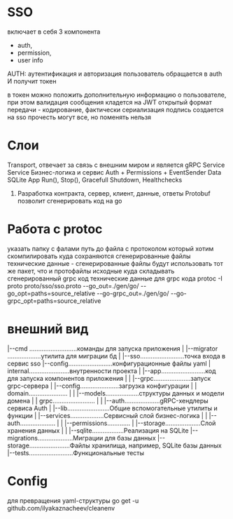# SSO

включает в себя 3 компонента 
 - auth, 
 - permission, 
 - user info 

 AUTH: аутентификация и авторизация 
 пользователь обращается в auth И получит токен 

 в токен можно положить дополнительную информацию о пользователе, при этом валидация сообщения кладется на JWT
 открытый формат передачи - кодирование, фактически сериализация 
 подпись создается на sso 
 прочесть могут все, но поменять нельзя 

# Слои

 Transport, отвечает за связь с внешним миром и является gRPC Service 
 Service    Бизнес-логика и сервис Auth  + Permissions + EventSender 
 Data       SQLite 
 App        Run(), Stop(), Gracefull Shutdown, Healthchecks 

1) Разработка контракта, сервер, клиент, данные, ответы 
Protobuf позволит сгенерировать код на go 

# Работа с protoc 
указать папку с фалами 
путь до файла с протоколом который хотим скомпилировать 
куда сохраняются сгенерированные файлы 
технические данные - сгенерированные файлы будут использовать тот же пакет, что и протофайлы исходные 
куда складывать сгенерированный grpc код 
технические данные для grpc кода 
protoc -I proto proto/sso/sso.proto --go_out=./gen/go/ --go_opt=paths=source_relative --go-grpc_out=./gen/go/ --go-grpc_opt=paths=source_relative

# внешний вид

|--cmd ...........................команды для запуска приложения
|  |--migrator ...................утилита для миграции бд
|  |--sso.........................точка входа в сервис sso
|--config.........................конфигурационные файлы yaml
|  internal.......................внутренности проекта
|  |--app.........................код для запуска компонентов приложения
|  |  |--grpc.....................запуск grpc-сервера
|  |--config......................загрузка конфигурации 
|  |  domain......................
|  |  |--models...................структуры данных и модели домена
|  |  grpc........................
|  |  |--auth....................gRPC-хендлеры сервиса Auth
|  |--lib........................Общие вспомогательные утилиты и функции
|  |--services...................Сервисный слой бизнес-логика
|  |  |--auth....................
|  |  |--permissions.............
|  |--storage....................Слой хранения данных
|  |  |--sqlite..................Реализация на SQLite
|--migrations....................Миграции для базы данных
|--storage.......................Файлы хранилища, например, SQLite базы данных
|--tests.........................Функциональные тесты

# Config 
для превращения yaml-структуры 
go get -u github.com/ilyakaznacheev/cleanenv